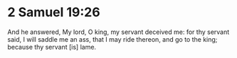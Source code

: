 # 2 Samuel 19:26

And he answered, My lord, O king, my servant deceived me: for thy servant said, I will saddle me an ass, that I may ride thereon, and go to the king; because thy servant [is] lame.